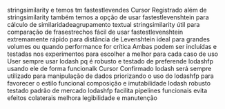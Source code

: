 stringsimilarity e temos tm fastestlevendes
Cursor
 Registrado além de stringsimilarity também temos a opção de usar fastestlevenshtein para cálculo de similaridadeagrupamento textual
 stringsimilarity útil para comparação de frasestrechos fácil de usar
 fastestlevenshtein extremamente rápido para distância de Levenshtein ideal para grandes volumes ou quando performance for crítica
Ambas podem ser incluídas e testadas nos experimentos para escolher a melhor para cada caso de uso
User
sempre usar lodash pq é robusto e testado de preferende lodashfp usando ele de forma funcionalk
Cursor
 Confirmado lodash será sempre utilizado para manipulação de dados priorizando o uso do lodashfp para favorecer o estilo funcional composição e imutabilidade
 lodash robusto testado padrão de mercado
 lodashfp facilita pipelines funcionais evita efeitos colaterais melhora legibilidade e manutenção